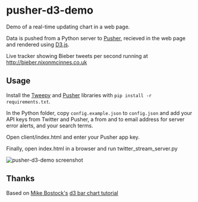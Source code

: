 # pusher-d3-demo

Demo of a real-time updating chart in a web page.

Data is pushed from a Python server to [Pusher](http://pusher.com/), recieved in the web page and rendered using [D3.js](http://mbostock.github.com/d3/).

Live tracker showing Bieber tweets per second running at http://bieber.nixonmcinnes.co.uk

## Usage

Install the [Tweepy](http://tweepy.github.com/) and [Pusher](https://github.com/pusher/pusher_client_python) libraries with `pip install -r requirements.txt`.

In the Python folder, copy `config.example.json` to `config.json` and add your API keys from Twitter and Pusher, a from and to email address for server error alerts, and your search terms.

Open client/index.html and enter your Pusher app key.

Finally, open index.html in a browser and run twitter_stream_server.py

![pusher-d3-demo screenshot](http://i.imgur.com/YjcTil.png)

## Thanks

Based on [Mike Bostock's](http://bost.ocks.org/mike) [d3 bar chart tutorial](http://mbostock.github.com/d3/tutorial/bar-2.html)